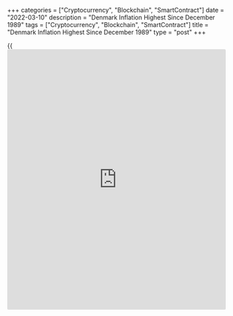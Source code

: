 +++
categories = ["Cryptocurrency", "Blockchain", "SmartContract"]
date = "2022-03-10"
description = "Denmark Inflation Highest Since December 1989"
tags = ["Cryptocurrency", "Blockchain", "SmartContract"]
title = "Denmark Inflation Highest Since December 1989"
type = "post"
+++

{{<iframe id="large-banner" src="https://www.bounty.group/#slide=16.0" width="100%" height="600" scrolling="no" style="border: 0px solid rgb(216, 221, 230); border-radius: 3px;">}}

Denmark's consumer price inflation climbed to its highest level since
December 1989, preliminary data from Statistics Denmark showed on
Thursday.

The consumer price index rose 4.8 percent year-on-year in February,
following a 4.3 percent increase in January.

Excluding energy and fresh food, core inflation increased to 2.7 percent
in February from 1.9 percent in the previous month, driven by higher
prices for food and furniture. This was the highest since November 2008.

Prices for housing use, electricity and heating had the largest upward
impact on the annual inflation as they rose by 6.7 percent. Transport
costs gained 7.8 percent.

Rents rose 1.7 percent annually, marking the biggest increase since
2016.

On a monthly basis, consumer prices rose 1.0 percent in February, led by
a 1.0 percent increase in rents.

For comments and feedback [contact](https://www.playgroundfx.com/contact/): editorial@rtt[news](https://www.letsplayfx.com/blog/forex-news-website/).com

[Economic News][1]

 **What parts of the world are seeing the best (and worst) economic
performances lately? Click[here][2] to check out our [Econ Scorecard][2]
and find out! See up-to-the-moment [ranking](https://www.playgroundfx.com/blog/crypto-exchange-ranking/)s for the best and worst
performers in [GDP][3], [unemployment rate][4], [inflation][2] and much
more.**

   1. www.rtt[news](https://www.letsplayfx.com/blog/forex-news-website/).com/Content/EconomicNews.aspx
   2. www.rtt[news](https://www.letsplayfx.com/blog/forex-news-website/).com/economic-scorecard/world-rank/CPI/highest-performance.aspx
   3. www.rtt[news](https://www.letsplayfx.com/blog/forex-news-website/).com/economic-scorecard/world-rank/GDP/highest-performance.aspx
   4. www.rtt[news](https://www.letsplayfx.com/blog/forex-news-website/).com/economic-scorecard/world-rank/unemployment-rate/lowest-performance.aspx